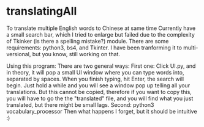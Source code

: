 # translatingAll
To translate multiple English words to Chinese at same time
Currently have a small search bar, which I tried to enlarge but failed due to the complexity of Tkinker (is there a spelling mistake?) module.
There are some requirements: python3, bs4, and Tkinter.
I have been tranforming it to multi-versional, but you know, still working on that.

Using this program:
There are two general ways:
First one:
  Click UI.py, and in theory, it will pop a small UI window where you can type words into, separated by spaces. When you finish typing, hit Enter, the search will begin. Just hold a while and you will see a window pop up telling all your translations. But this cannot be copied, therefore if you want to copy this, you will have to go the the "translated" file, and you will find what you just translated, but there might be small lags.
Second:
  python3 vocabulary_processor
  Then what happens I forget, but it should be intuitive :)
